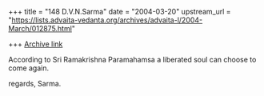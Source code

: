 +++
title = "148 D.V.N.Sarma"
date = "2004-03-20"
upstream_url = "https://lists.advaita-vedanta.org/archives/advaita-l/2004-March/012875.html"

+++
[Archive link](https://lists.advaita-vedanta.org/archives/advaita-l/2004-March/012875.html)

According to Sri Ramakrishna Paramahamsa
a liberated soul can choose to come again.

regards,
Sarma.

